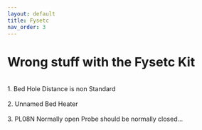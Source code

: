 ```yaml
---
layout: default
title: Fysetc
nav_order: 3
---
```

# Wrong stuff with the Fysetc Kit
<br>
1. Bed Hole Distance is non Standard
<br>
<br>
2. Unnamed Bed Heater
<br>
<br>
3. PL08N Normally open Probe should be normally closed...
